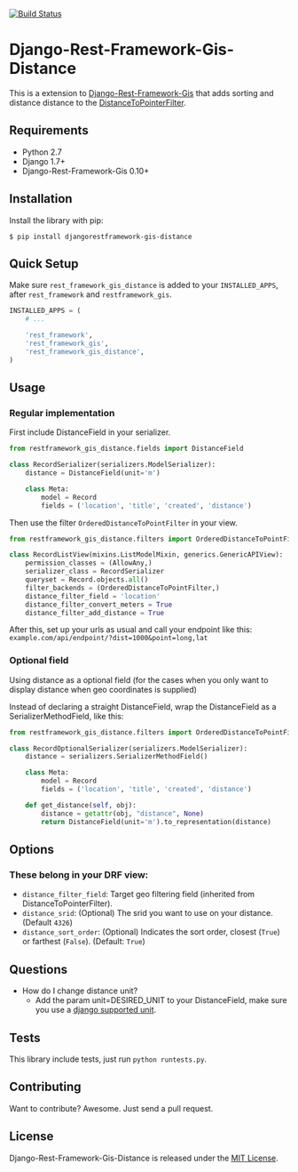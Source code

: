 [![Build Status](https://travis-ci.org/Frojd/restframework-gis-distance.svg?branch=master)](https://travis-ci.org/Frojd/restframework-gis-distance)

# Django-Rest-Framework-Gis-Distance

This is a extension to [Django-Rest-Framework-Gis](https://github.com/djangonauts/django-rest-framework-gis) that adds sorting and distance distance to the [DistanceToPointerFilter](https://github.com/djangonauts/django-rest-framework-gis#distancetopointfilter).


## Requirements

- Python 2.7
- Django 1.7+
- Django-Rest-Framework-Gis 0.10+


## Installation

Install the library with pip:

```
$ pip install djangorestframework-gis-distance
```


## Quick Setup

Make sure `rest_framework_gis_distance` is added to your `INSTALLED_APPS`, after `rest_framework` and `restframework_gis`.

```python
INSTALLED_APPS = (
    # ...

    'rest_framework',
    'rest_framework_gis',
    'rest_framework_gis_distance',
)
```


## Usage


### Regular implementation

First include DistanceField in your serializer.

```python
from restframework_gis_distance.fields import DistanceField

class RecordSerializer(serializers.ModelSerializer):
    distance = DistanceField(unit='m')

    class Meta:
        model = Record
        fields = ('location', 'title', 'created', 'distance')
```


Then use the filter `OrderedDistanceToPointFilter` in your view.

```python
from restframework_gis_distance.filters import OrderedDistanceToPointFilter

class RecordListView(mixins.ListModelMixin, generics.GenericAPIView):
    permission_classes = (AllowAny,)
    serializer_class = RecordSerializer
    queryset = Record.objects.all()
    filter_backends = (OrderedDistanceToPointFilter,)
    distance_filter_field = 'location'
    distance_filter_convert_meters = True
    distance_filter_add_distance = True
```

After this, set up your urls as usual and call your endpoint like this:
`example.com/api/endpoint/?dist=1000&point=long,lat`


### Optional field

Using distance as a optional field (for the cases when you only want to display distance when geo coordinates is supplied)

Instead of declaring a straight DistanceField, wrap the DistanceField as a SerializerMethodField, like this:

```python
from restframework_gis_distance.filters import OrderedDistanceToPointFilter

class RecordOptionalSerializer(serializers.ModelSerializer):
    distance = serializers.SerializerMethodField()

    class Meta:
        model = Record
        fields = ('location', 'title', 'created', 'distance')

    def get_distance(self, obj):
        distance = getattr(obj, "distance", None)
        return DistanceField(unit='m').to_representation(distance)
```

## Options

### These belong in your DRF view:

- `distance_filter_field`: Target geo filtering field (inherited from DistanceToPointerFilter).
- `distance_srid`: (Optional) The srid you want to use on your distance. (Default `4326`)
- `distance_sort_order`: (Optional) Indicates the sort order, closest (`True`) or farthest (`False`). (Default: `True`) 


## Questions
- How do I change distance unit?
	- Add the param unit=DESIRED_UNIT to your DistanceField, make sure you use a [django supported unit](https://docs.djangoproject.com/en/1.9/ref/contrib/gis/measure/#supported-units).


## Tests

This library include tests, just run `python runtests.py`.


## Contributing

Want to contribute? Awesome. Just send a pull request.


## License

Django-Rest-Framework-Gis-Distance is released under the [MIT License](http://www.opensource.org/licenses/MIT).

